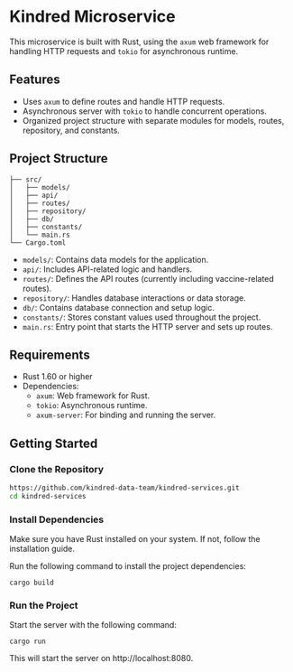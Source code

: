 # Kindred Microservice

This microservice is built with Rust, using the `axum` web framework for handling HTTP requests and `tokio` for asynchronous runtime.

## Features

- Uses `axum` to define routes and handle HTTP requests.
- Asynchronous server with `tokio` to handle concurrent operations.
- Organized project structure with separate modules for models, routes, repository, and constants.

## Project Structure
```
├── src/ 
│   ├── models/   
│   ├── api/  
│   ├── routes/  
│   ├── repository/  
│   ├── db/  
│   ├── constants/  
│   └── main.rs 
└── Cargo.toml 
```
- `models/`: Contains data models for the application.
- `api/`: Includes API-related logic and handlers.
- `routes/`: Defines the API routes (currently including vaccine-related routes).
- `repository/`: Handles database interactions or data storage.
- `db/`: Contains database connection and setup logic.
- `constants/`: Stores constant values used throughout the project.
- `main.rs`: Entry point that starts the HTTP server and sets up routes.

## Requirements

- Rust 1.60 or higher
- Dependencies:
  - `axum`: Web framework for Rust.
  - `tokio`: Asynchronous runtime.
  - `axum-server`: For binding and running the server.

## Getting Started

### Clone the Repository

```bash
https://github.com/kindred-data-team/kindred-services.git
cd kindred-services
```

### Install Dependencies

Make sure you have Rust installed on your system. If not, follow the installation guide.

Run the following command to install the project dependencies:
```
cargo build
```

### Run the Project

Start the server with the following command:
```
cargo run
```
This will start the server on http://localhost:8080.
